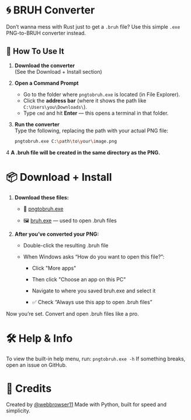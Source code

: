 # 🌀 BRUH Converter

Don’t wanna mess with Rust just to get a `.bruh` file? Use this simple `.exe` PNG-to-BRUH converter instead.

## 🚀 How To Use It

1. **Download the converter**  
   (See the Download + Install section)

2. **Open a Command Prompt**  
   - Go to the folder where `pngtobruh.exe` is located (in File Explorer).
   - Click the **address bar** (where it shows the path like `C:\Users\you\Downloads\`).
   - Type `cmd` and hit **Enter** — this opens a terminal in that folder.

3. **Run the converter**  
   Type the following, replacing the path with your actual PNG file:

   ```bash
   pngtobruh.exe C:\path\to\your\image.png
4  **A .bruh file will be created in the same directory as the PNG.**

# 📦 Download + Install
1. **Download these files:**

   + 🧱 [pngtobruh.exe](https://github.com/webbrowser11/BRUHIFF-CONVERTER/raw/refs/heads/main/pngtobruh.exe)

   + 🖼️ [bruh.exe](https://github.com/webbrowser11/BRUHIFF-CONVERTER/raw/refs/heads/main/BRUHIFF/bruh.exe) — used to open .bruh files

2. **After you’ve converted your PNG:**

   + Double-click the resulting .bruh file

   + When Windows asks “How do you want to open this file?”:

      + Click "More apps"

      + Then click "Choose an app on this PC"

      +  Navigate to where you saved bruh.exe and select it

      + ✅ Check “Always use this app to open .bruh files”

Now you’re set. Convert and open .bruh files like a pro.

# 🛠️ Help & Info
To view the built-in help menu, run:
`pngtobruh.exe -h`
If something breaks, open an issue on GitHub.

# 💬 Credits
Created by [@webbrowser11](github.com/webbrowser11)
Made with Python, built for speed and simplicity.
